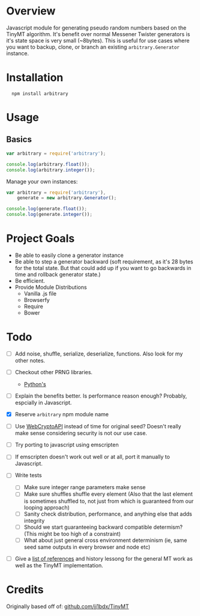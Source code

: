 # Overview
Javascript module for generating pseudo random numbers based on the TinyMT algorithm. It's benefit over normal
Messener Twister generators is it's state space is very small (~8bytes). This is useful for use cases where you want to backup, clone, or branch
an existing ```arbitrary.Generator``` instance.

# Installation

      npm install arbitrary

# Usage 

## Basics

```js
var arbitrary = require('arbitrary');

console.log(arbitrary.float());
console.log(arbitrary.integer());
```

Manage your own instances:

```js
var arbitrary = require('arbitrary'),
    generate = new arbitrary.Generator();

console.log(generate.float());
console.log(generate.integer());
```

# Project Goals
 - Be able to easily clone a generator instance
 - Be able to step a generator backward (soft requirement, as it's 28 bytes for the total state. But that could add up if you want to go backwards in time and rollback generator state.)
 - Be efficient.
 - Provide Module Distributions
   - Vanilla .js file
   - Browserfy
   - Require
   - Bower

# Todo

  - [ ] Add noise, shuffle, serialize, deserialize, functions. Also look for my other notes.
  - [ ] Checkout other PRNG libraries.
    - [Python's](https://docs.python.org/2/library/random.html#random.getstate)
  - [ ] Explain the benefits better. Is performance reason enough? Probably, espcially in Javascript.
  - [x] Reserve ```arbitrary``` npm module name
  - [ ] Use [WebCryptoAPI](http://www.w3.org/TR/WebCryptoAPI/) instead of time for original seed? Doesn't really make sense considering security is not
        our use case.
  - [ ] Try porting to javascript using emscripten
  - [ ] If emscripten doesn't work out well or at all, port it manually to Javascript.
  - [ ] Write tests
    - [ ] Make sure integer range parameters make sense
    - [ ] Make sure shuffles shuffle every element (Also that the last element is sometimes shuffled to, not just from which is guaranteed from our looping approach)
    - [ ] Sanity check distribution, performance, and anything else that adds integrity
    - [ ] Should we start guaranteeing backward compatible determism? (This might be too high of a constraint)
    - [ ] What about just general cross environment determinism (ie, same seed same outputs in every browser and node etc)
  - [ ] Give a [list of references](http://www.math.sci.hiroshima-u.ac.jp/~m-mat/MT/ARTICLES/earticles.html) and history lessong for the general MT work as well as the TinyMT implementation.


# Credits

Originally based off of: [github.com/jj1bdx/TinyMT](https://github.com/jj1bdx/TinyMT)
